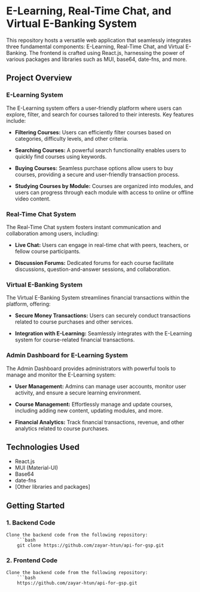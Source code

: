 # E-Learning, Real-Time Chat, and Virtual E-Banking System

This repository hosts a versatile web application that seamlessly integrates three fundamental components: E-Learning, Real-Time Chat, and Virtual E-Banking. The frontend is crafted using React.js, harnessing the power of various packages and libraries such as MUI, base64, date-fns, and more.

## Project Overview

### E-Learning System

The E-Learning system offers a user-friendly platform where users can explore, filter, and search for courses tailored to their interests. Key features include:

- **Filtering Courses:** Users can efficiently filter courses based on categories, difficulty levels, and other criteria.

- **Searching Courses:** A powerful search functionality enables users to quickly find courses using keywords.

- **Buying Courses:** Seamless purchase options allow users to buy courses, providing a secure and user-friendly transaction process.

- **Studying Courses by Module:** Courses are organized into modules, and users can progress through each module with access to online or offline video content.

### Real-Time Chat System

The Real-Time Chat system fosters instant communication and collaboration among users, including:

- **Live Chat:** Users can engage in real-time chat with peers, teachers, or fellow course participants.

- **Discussion Forums:** Dedicated forums for each course facilitate discussions, question-and-answer sessions, and collaboration.

### Virtual E-Banking System

The Virtual E-Banking System streamlines financial transactions within the platform, offering:

- **Secure Money Transactions:** Users can securely conduct transactions related to course purchases and other services.

- **Integration with E-Learning:** Seamlessly integrates with the E-Learning system for course-related financial transactions.

### Admin Dashboard for E-Learning System

The Admin Dashboard provides administrators with powerful tools to manage and monitor the E-Learning system:

- **User Management:** Admins can manage user accounts, monitor user activity, and ensure a secure learning environment.

- **Course Management:** Effortlessly manage and update courses, including adding new content, updating modules, and more.

- **Financial Analytics:** Track financial transactions, revenue, and other analytics related to course purchases.

## Technologies Used

- React.js
- MUI (Material-UI)
- Base64
- date-fns
- [Other libraries and packages]

## Getting Started

### 1. Backend Code

    Clone the backend code from the following repository:
        ```bash
        git clone https://github.com/zayar-htun/api-for-gsp.git


### 2. Frontend Code

    Clone the backend code from the following repository:
        ```bash
        https://github.com/zayar-htun/api-for-gsp.git
